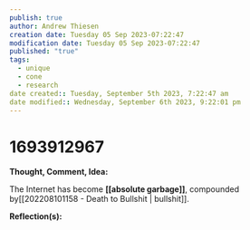 ```yaml
---
publish: true 
author: Andrew Thiesen
creation date: Tuesday 05 Sep 2023-07:22:47
modification date: Tuesday 05 Sep 2023-07:22:47
published: "true"
tags:
  - unique
  - cone
  - research
date created:: Tuesday, September 5th 2023, 7:22:47 am
date modified:: Wednesday, September 6th 2023, 9:22:01 pm
---
```

# 1693912967

**Thought, Comment, Idea:**

The Internet has become **[[absolute garbage]]**, compounded by[[202208101158 - Death to Bullshit | bullshit]]. 

**Reflection(s):**
